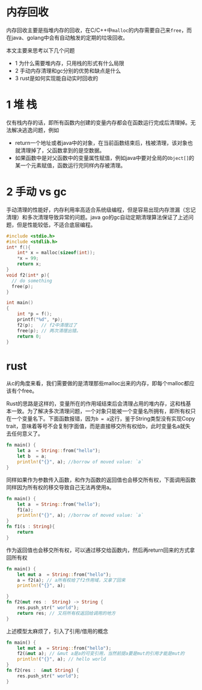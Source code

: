 # 内存回收
内存回收主要是指堆内存的回收，在C/C++中`malloc`的内存需要自己来`free`，而在java、golang中会有自动触发的定期的垃圾回收。

本文主要来思考以下几个问题
- 1 为什么需要堆内存，只用栈的形式有什么局限
- 2 手动内存清理和gc分别的优势和缺点是什么
- 3 rust是如何实现能自动实时回收的

# 1 堆 栈
仅有栈内存的话，即所有函数内创建的变量内存都会在函数运行完成后清理掉。无法解决逃逸问题，例如
- return一个地址或者java中的对象，在当前函数结束后，栈被清理，该对象也就清理掉了，父函数拿到的是空数据。
- 如果函数中是对父函数中的变量属性赋值，例如java中要对全局的`Object[]`的某一个元素赋值，函数运行完同样内存被清理。

# 2 手动 vs gc
手动清理的性能好，内存利用率高适合系统级编程，但是容易出现内存泄漏（忘记清理）和多次清理导致异常的问题。java go的gc自动定期清理算法保证了上述问题，但是性能较低，不适合底层编程。
```c++
#include <stdio.h>
#include <stdlib.h>
int* f(){
    int* x = malloc(sizeof(int));
    *x = 99;
    return x;
}
void f2(int* p){
  // do something
  free(p);
}

int main()
{
    int *p = f();
    printf("%d", *p);
    f2(p);   // f2中清理过了
    free(p); // 两次清理出错。
    return 0;
}
```
# rust
从c的角度来看，我们需要做的是清理那些malloc出来的内存，即每个malloc都应该有个free。

Rust的思路是这样的，变量所在的作用域结束后会清理占用的堆内存，这和栈基本一致。为了解决多次清理问题，一个对象只能被一个变量名所拥有，即所有权只在一个变量名下。下面函数报错，因为`b = a`这行，鉴于String类型没有实现Copy trait，意味着等号不会复制字面值，而是直接移交所有权给b，此时变量名a就失去任何意义了。
```rs
fn main() {
    let a  = String::from("hello");
    let b  = a;
    println!("{}", a); //borrow of moved value: `a`
}
```
同样如果作为参数传入函数，和作为函数的返回值也会移交所有权，下面调用函数同样因为所有权的移交导致自己无法再使用a。
```rs
fn main() {
    let a  = String::from("hello");
    f1(a);
    println!("{}", a); //borrow of moved value: `a`
}
fn f1(s : String){
    return
}
```
作为返回值也会移交所有权，可以通过移交给函数内，然后再return回来的方式拿回所有权
```rs
fn main() {
    let mut a  = String::from("hello");
    a = f2(a); // a所有权给了f2作用域，又拿了回来
    println!("{}", a); 

}
fn f2(mut res :  String) -> String {
    res.push_str(" world");
    return res; // 又将所有权返回给调用的地方
}
```
上述模型太麻烦了，引入了引用/借用的概念
```rs
fn main() {
    let mut a  = String::from("hello");
    f2(&mut a); // &mut a是a的可变引用，当然前提a要是mut的引用才能是mut的
    println!("{}", a); // hello world
}
fn f2(res :  &mut String) {
    res.push_str(" world");
}
```


